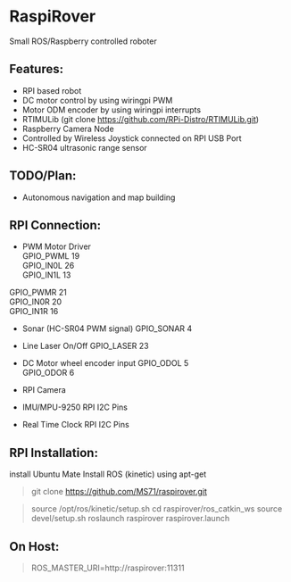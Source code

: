 # RaspiRover
Small ROS/Raspberry controlled roboter

## Features:
* RPI based robot
* DC motor control by using wiringpi PWM
* Motor ODM encoder by using wiringpi interrupts
* RTIMULib (git clone https://github.com/RPi-Distro/RTIMULib.git)
* Raspberry Camera Node
* Controlled by Wireless Joystick connected on RPI USB Port
* HC-SR04 ultrasonic range sensor

## TODO/Plan:
* Autonomous navigation and map building

## RPI Connection:
* PWM Motor Driver<br>
GPIO_PWML  19<br>
GPIO_IN0L  26<br>
GPIO_IN1L  13<br>

GPIO_PWMR  21<br>
GPIO_IN0R  20<br>
GPIO_IN1R  16<br>

* Sonar (HC-SR04 PWM signal)
GPIO_SONAR 4<br>

* Line Laser On/Off
GPIO_LASER 23<br>

* DC Motor wheel encoder input
GPIO_ODOL  5<br>
GPIO_ODOR  6<br>

* RPI Camera

* IMU/MPU-9250
RPI I2C Pins<br>

* Real Time Clock
RPI I2C Pins<br>

## RPI Installation:
install Ubuntu Mate
Install ROS (kinetic) using apt-get

>git clone https://github.com/MS71/raspirover.git

>source /opt/ros/kinetic/setup.sh
>cd raspirover/ros_catkin_ws
>source devel/setup.sh 
>roslaunch raspirover raspirover.launch

## On Host:
>ROS_MASTER_URI=http://raspirover:11311

